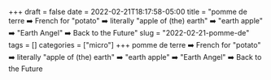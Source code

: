+++draft = falsedate = 2022-02-21T18:17:58-05:00title = "pomme de terre ➡️ French for "potato" ➡️ literally "apple of (the) earth" ➡️ "earth apple" ➡️ "Earth Angel" ➡️ Back to the Future"slug = "2022-02-21-pomme-de"tags = []categories = ["micro"]+++pomme de terre ➡️ French for "potato" ➡️ literally "apple of (the) earth" ➡️ "earth apple" ➡️ "Earth Angel" ➡️ Back to the Future